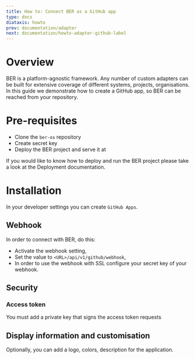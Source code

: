 ```yaml
---
title: How to: Connect BER as a GitHub app
type: docs
diataxis: howto
prev: documentation/adapter
next: documentation/howto-adapter-github-label
---
```


# Overview
BER is a platform-agnostic framework. Any number of custom adapters can be built for extensive coverage of different systems, projects, organisations. In this guide we demonstrate how to create a GitHub app, so BER can be reached from your repository.

# Pre-requisites
 - Clone the `ber-os` repository
 - Create secret key
 - Deploy the BER project and serve it at <URL>

If you would like to know how to deploy and run the BER project please take a look at the Deployment documentation.

# Installation
In your developer settings you can create `GitHub Apps`. 

## Webhook
In order to connect with BER, do this:
 - Activate the webhook setting,
 - Set the value to `<URL>/api/v1/github/webhook`,
 - In order to use the webhook with SSL configure your secret key of your webhook. 

## Security
### Access token
You must add a private key that signs the access token requests 

## Display information and customisation
Optionally, you can add a logo, colors, description for the application. 
